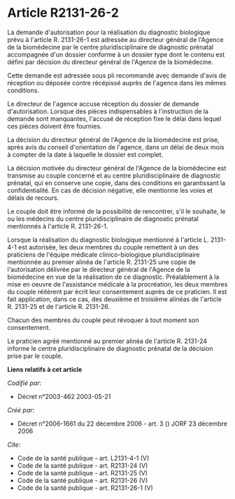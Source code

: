 # Article R2131-26-2

La demande d'autorisation pour la réalisation du diagnostic biologique prévu à l'article R. 2131-26-1 est adressée au
directeur général de l'Agence de la biomédecine par le centre pluridisciplinaire de diagnostic prénatal accompagnée d'un
dossier conforme à un dossier type dont le contenu est défini par décision du directeur général de l'Agence de la
biomédecine. 

Cette demande est adressée sous pli recommandé avec demande d'avis de réception ou déposée contre récépissé auprès de
l'agence dans les mêmes conditions. 

Le directeur de l'agence accuse réception du dossier de demande d'autorisation. Lorsque des pièces indispensables à
l'instruction de la demande sont manquantes, l'accusé de réception fixe le délai dans lequel ces pièces doivent être
fournies. 

La décision du directeur général de l'Agence de la biomédecine est prise, après avis du conseil d'orientation de l'agence,
dans un délai de deux mois à compter de la date à laquelle le dossier est complet. 

La décision motivée du directeur général de l'Agence de la biomédecine est transmise au couple concerné et au centre
pluridisciplinaire de diagnostic prénatal, qui en conserve une copie, dans des conditions en garantissant la confidentialité.
En cas de décision négative, elle mentionne les voies et délais de recours. 

Le couple doit être informé de la possibilité de rencontrer, s'il le souhaite, le ou les médecins du centre
pluridisciplinaire de diagnostic prénatal mentionnés à l'article R. 2131-26-1. 

Lorsque la réalisation du diagnostic biologique mentionné à l'article L. 2131-4-1 est autorisée, les deux membres du couple
remettent à un des praticiens de l'équipe médicale clinico-biologique pluridisciplinaire mentionnée au premier alinéa de
l'article R. 2131-25 une copie de l'autorisation délivrée par le directeur général de l'Agence de la biomédecine en vue de la
réalisation de ce diagnostic. Préalablement à la mise en oeuvre de l'assistance médicale à la procréation, les deux membres
du couple réitèrent par écrit leur consentement auprès de ce praticien. Il est fait application, dans ce cas, des deuxième et
troisième alinéas de l'article R. 2131-25 et de l'article R. 2131-26. 

Chacun des membres du couple peut révoquer à tout moment son consentement. 

Le praticien agréé mentionné au premier alinéa de l'article R. 2131-24 informe le centre pluridisciplinaire de diagnostic
prénatal de la décision prise par le couple.

**Liens relatifs à cet article**

_Codifié par_:

  - Décret n°2003-462 2003-05-21

_Créé par_:

  - Décret n°2006-1661 du 22 décembre 2006 - art. 3 () JORF 23 décembre 2006

_Cite_:

  - Code de la santé publique - art. L2131-4-1 (V)
  - Code de la santé publique - art. R2131-24 (V)
  - Code de la santé publique - art. R2131-25 (V)
  - Code de la santé publique - art. R2131-26 (V)
  - Code de la santé publique - art. R2131-26-1 (V)
